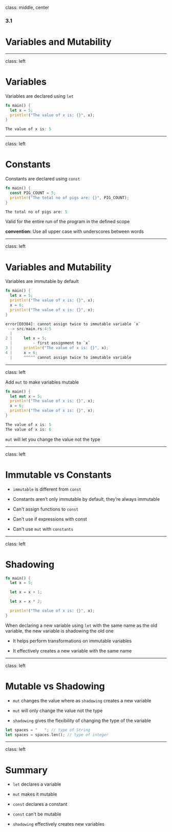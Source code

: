 class: middle, center

### 3.1

# Variables and Mutability

---

class: left

# Variables

Variables are declared using `let`

```rust
fn main() {
  let x = 5;
  println!("The value of x is: {}", x);
}
```

```rust
The value of x is: 5
```

---

class: left

# Constants

Constants are declared using `const`

```rust
fn main() {
  const PIG_COUNT = 5;
  println!("The total no of pigs are: {}", PIG_COUNT);
}
```

```rust
The total no of pigs are: 5
```

Valid for the entire run of the program in the defined scope

**convention:** Use all upper case with underscores between words

---

class: left

# Variables and Mutability

Variables are immutable by default

```rust
fn main() {
  let x = 5;
  println!("The value of x is: {}", x);
  x = 6;
  println!("The value of x is: {}", x);
}
```

```rust
error[E0384]: cannot assign twice to immutable variable `x`
 --> src/main.rs:4:5
  |
2 |     let x = 5;
  |         - first assignment to `x`
3 |     println!("The value of x is: {}", x);
4 |     x = 6;
  |     ^^^^^ cannot assign twice to immutable variable
```

---

class: left

Add `mut` to make variables mutable

```rust
fn main() {
  let mut x = 5;
  println!("The value of x is: {}", x);
  x = 6;
  println!("The value of x is: {}", x);
}
```

```rust
The value of x is: 5
The value of x is: 6
```

`mut` will let you change the value not the type

---

class: left

# Immutable vs Constants

* `immutable` is different from `const`

* Constants aren’t only immutable by default, they’re always immutable

* Can't assign functions to `const`

* Can't use if expressions with const

* Can't use `mut` with `constants`

---

class: left

# Shadowing

```rust
fn main() {
  let x = 5;

  let x = x + 1;

  let x = x * 2;

  println!("The value of x is: {}", x);
}
```

When declaring a new variable using `let` with the same name as the old variable,
the new variable is shadowing the old one

* It helps perform transformations on immutable variables

* It effectively creates a new variable with the same name

---

class: left

# Mutable vs Shadowing

* `mut` changes the value where as `shadowing` creates a new variable

* `mut` will only change the value not the type

* `shadowing` gives the flexibility of changing the type of the variable

```rust
let spaces = "   "; // type of String
let spaces = spaces.len(); // type of integer
```

---

class: left

# Summary

* `let` declares a variable

* `mut` makes it mutable

* `const` declares a constant

* `const` can't be mutable

* `shadowing` effectively creates new variables
